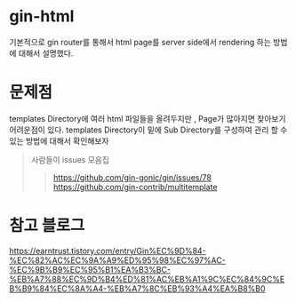 # gin-html
기본적으로 gin router를 통해서 html page를 server side에서 rendering 하는 방법에 대해서 설명했다.

# 문제점 
templates Directory에 여러 html 파일들을 올려두지만 , Page가 많아지면 찾아보기 어려운점이 있다. 
templates Directory이 밑에 Sub Directory를 구성하여 관리 할 수 있는 방법에 대해서 확인해보자
> 사람들이 issues 모음집
>> https://github.com/gin-gonic/gin/issues/78
>> https://github.com/gin-contrib/multitemplate

# 참고 블로그
https://earntrust.tistory.com/entry/Gin%EC%9D%84-%EC%82%AC%EC%9A%A9%ED%95%98%EC%97%AC-%EC%9B%B9%EC%95%B1%EA%B3%BC-%EB%A7%88%EC%9D%B4%ED%81%AC%EB%A1%9C%EC%84%9C%EB%B9%84%EC%8A%A4-%EB%A7%8C%EB%93%A4%EA%B8%B0
